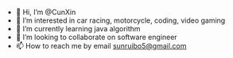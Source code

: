 - 👋 Hi, I’m @CunXin
- 👀 I’m interested in car racing, motorcycle, coding, video gaming
- 🌱 I’m currently learning java algorithm
- 💞️ I’m looking to collaborate on software engineer
- 📫 How to reach me by email sunruibo5@gmail.com

<!---
CunXin1/CunXin1 is a ✨ special ✨ repository because its `README.md` (this file) appears on your GitHub profile.
You can click the Preview link to take a look at your changes.
--->
